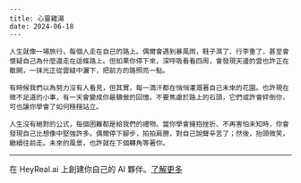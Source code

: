 ```jekyll
---
title: 心靈雞湯
date: 2024-06-18
---

人生就像一場旅行，每個人走在自己的路上。偶爾會遇到暴風雨，鞋子濕了、行李重了，甚至會懷疑自己為什麼還走在這條路上。但如果你停下來，深呼吸看看四周，會發現天邊的雲也許正在散開，一抹光正從雲縫中灑下，把前方的路照亮一點。

有時候我們以為努力沒有人看見，但其實，每一滴汗都在悄悄灌溉著自己未來的花園。也許現在微不足道的小事，有一天會變成你最驕傲的回憶。不要焦慮於路上的石頭，它們或許會絆倒你，可也讓你學會了如何穩穩站立。

人生沒有絕對的公式，每個困難都是給我們的禮物。當你學會擁抱挫折、不再害怕未知時，你會發現自己比想像中堅強許多。偶爾停下腳步，拍拍肩膀，對自己說聲辛苦了；然後，抬頭微笑，繼續往前走。未來的風景，也許就在下個轉角等著你。
```

---
在 HeyReal.ai 上創建你自己的 AI 夥伴。[了解更多](https://pollinations.ai/redirect/2774941)